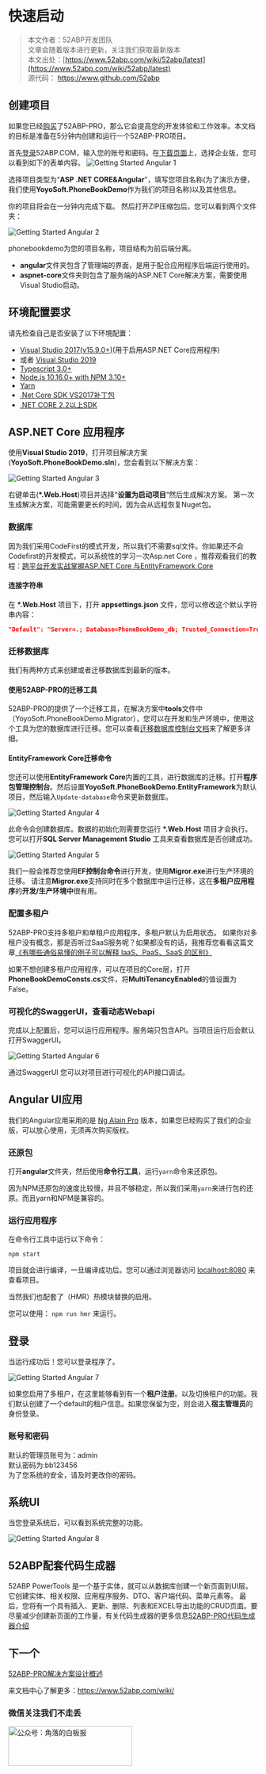 # 快速启动

> 本文作者：52ABP开发团队 </br>
> 文章会随着版本进行更新，关注我们获取最新版本 </br>
> 本文出处：[https://www.52abp.com/wiki/52abp/latest](https://www.52abp.com/wiki/52abp/latest) </br>
> 源代码： https://www.github.com/52abp </br>


## 创建项目

如果您已经[购买](https://www.52abp.com/Purchase)了52ABP-PRO，那么它会提高您的开发体验和工作效率。本文档的目标是准备在5分钟内创建和运行一个52ABP-PRO项目。

首先[登录](https://www.52abp.com/Account/Login)52ABP.COM，输入您的账号和密码。在[下载页面](https://www.52abp.com/Download/Index)上，选择企业版，您可以看到如下的表单内容。
 ![Getting Started Angular 1](images/Getting-Started-Angular-1.png)

选择项目类型为“**ASP .NET CORE&Angular**”，填写您项目名称(为了演示方便，我们使用**YoyoSoft.PhoneBookDemo**作为我们的项目名称)以及其他信息。

你的项目将会在一分钟内完成下载。
然后打开ZIP压缩包后，您可以看到两个文件夹：

![Getting Started Angular 2](images/Getting-Started-Angular-2.png)

phonebookdemo为您的项目名称，项目结构为前后端分离。

- **angular**文件夹包含了管理端的界面，是用于配合应用程序后端运行使用的。
- **aspnet-core**文件夹则包含了服务端的ASP.NET Core解决方案，需要使用Visual Studio启动。

## 环境配置要求

请先检查自己是否安装了以下环境配置：

- [Visual Studio 2017(v15.9.0+)](https://visualstudio.microsoft.com/zh-hans/vs/older-downloads/)(用于启用ASP.NET Core应用程序)
- 或者 [Visual Studio 2019](https://visualstudio.microsoft.com/zh-hans/downloads/)
- [Typescript 3.0+](https://www.typescriptlang.org/#download-links)
- [Node.js 10.16.0+ with NPM 3.10+](https://nodejs.org/zh-cn/)
- [Yarn](https://yarnpkg.com/zh-Hant/)
- [.Net Core SDK VS2017补丁包](https://dotnet.microsoft.com/download/thank-you/dotnet-sdk-2.2.107-windows-x64-installer)
- [.NET CORE 2.2以上SDK](https://dotnet.microsoft.com/download/thank-you/dotnet-sdk-2.2.300-windows-x64-installer)


## ASP.NET Core 应用程序

使用**Visual Studio 2019**，打开项目解决方案(**YoyoSoft.PhoneBookDemo.sln**)，您会看到以下解决方案：

![Getting Started Angular 3](images/Getting-Started-Angular-3.png)

右键单击(**\*.Web.Host**)项目并选择“**设置为启动项目**“然后生成解决方案。
第一次生成解决方案，可能需要更长的时间，因为会从远程恢复Nuget包。


### 数据库

因为我们采用CodeFirst的模式开发，所以我们不需要sql文件。你如果还不会Codefirst的开发模式，可以系统性的学习一次Asp.net Core ，推荐观看我们的教程：[跨平台开发实战掌握ASP.NET Core 与EntityFramework Core](https://www.52abp.com/Wiki/mvc/latest)

#### 连接字符串

在 **\*.Web.Host** 项目下，打开 **appsettings.json** 文件，您可以修改这个默认字符串内容：

```json
"Default": "Server=.; Database=PhoneBookDemo_db; Trusted_Connection=True;"
```

### 迁移数据库

我们有两种方式来创建或者迁移数据库到最新的版本。


#### 使用52ABP-PRO的迁移工具

52ABP-PRO的提供了一个迁移工具，在解决方案中**tools**文件中（YoyoSoft.PhoneBookDemo.Migrator），您可以在开发和生产环境中，使用这个工具为您的数据库进行迁移。您可以查看[迁移数据库控制台文档](Migrator-Console-Application.md)来了解更多详细。



#### EntityFramework Core迁移命令

您还可以使用**EntityFramework Core**内置的工具，进行数据库的迁移。打开**程序包管理控制台**。然后设置**YoyoSoft.PhoneBookDemo.EntityFramework**为默认项目，然后输入`Update-database`命令来更新数据库。



![Getting Started Angular 4](images/Getting-Started-Angular-4.png)

此命令会创建数据库。数据的初始化则需要您运行 **\*.Web.Host** 项目才会执行。
您可以打开**SQL Server Management Studio** 工具来查看数据库是否创建成功。


![Getting Started Angular 5](images/Getting-Started-Angular-5.png)
 
我们一般会推荐您使用**EF控制台命令**进行开发，使用**Migror.exe**进行生产环境的迁移。
请注意**Migror.exe**支持同时在多个数据库中运行迁移，这在**多租户应用程序**的**开发/生产环境中**很有用。


### 配置多租户


52ABP-PRO支持多租户和单租户应用程序。多租户默认为启用状态。
如果你对多租户没有概念，那是否听过SaaS服务呢？如果都没有的话，我推荐您看看这篇文章[《有哪些通俗易懂的例子可以解释 IaaS、PaaS、SaaS 的区别》](https://www.zhihu.com/question/21641778/answer/62523535)


如果不想创建多租户应用程序，可以在项目的Core层，打开**PhoneBookDemoConsts.cs**文件，将**MultiTenancyEnabled**的值设置为False。




### 可视化的SwaggerUI，查看动态Webapi

完成以上配置后，您可以运行应用程序。服务端只包含API。当项目运行后会默认打开SwaggerUI。



![Getting Started Angular 6](images/Getting-Started-Angular-6.png)

通过SwaggerUI 您可以对项目进行可视化的API接口调试。

## Angular UI应用

我们的Angular应用采用的是 [Ng Alain Pro](https://e.ng-alain.com/theme/pro) 版本，如果您已经购买了我们的企业版，可以放心使用，无须再次购买版权。

### 还原包

打开**angular**文件夹，然后使用**命令行工具**，运行``yarn``命令来还原包。

因为NPM还原包的速度比较慢，并且不够稳定，所以我们采用``yarn``来进行包的还原。而且yarn和NPM是兼容的。



### 运行应用程序

在命令行工具中运行以下命令：

``npm start``

项目就会进行编译，一旦编译成功后。您可以通过浏览器访问 [localhost:8080](http://localhost:8080/) 来查看项目。

当然我们也配套了（HMR）热模块替换的启用。

您可以使用：
``npm run hmr``
来运行。

## 登录

当运行成功后！您可以登录程序了。

![Getting Started Angular 7](images/Getting-Started-Angular-7.png)

如果您启用了多租户，在这里能够看到有一个**租户注册**。以及切换租户的功能。我们默认创建了一个default的租户信息。如果您保留为空，则会进入**宿主管理员**的身份登录。

### 账号和密码
默认的管理员账号为：admin <br/>
默认密码为:bb123456<br/>
为了您系统的安全，请及时更改你的密码。


## 系统UI

当您登录系统后，可以看到系统完整的功能。

![Getting Started Angular 8](images/Getting-Started-Angular-8.png)


## 52ABP配套代码生成器

52ABP PowerTools 是一个基于实体，就可以从数据库创建一个新页面到UI层。它创建实体、相关权限、应用程序服务、DTO、客户端代码、菜单元素等。
最后，您将有一个具有插入、更新、删除、列表和EXCEL导出功能的CRUD页面。要尽量减少创建新页面的工作量，有关代码生成器的更多信息[52ABP-PRO代码生成器介绍](52ABP-Power-Tools-Intro.md)


## 下一个

[52ABP-PRO解决方案设计概述](Overview-Angular.md)

来文档中心了解更多：https://www.52abp.com/wiki/ 

### 微信关注我们不走丢

<img src="https://www.52abp.com/imgs/money-QR/jiaoluo_wechat_QR.jpg" class="img-fluid text-center " alt="公众号：角落的白板报" style="
    height: 80;
    width: 250px;"/>
